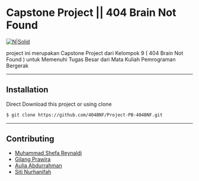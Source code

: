 # Capstone Project || 404 Brain Not Found

[![N|Solid](https://cdn5.vectorstock.com/i/thumbs/29/44/page-not-404-brain-error-vector-5972944.jpg)](https://github.com/storicax/CP-404BNF)

project ini merupakan Capstone Project dari Kelompok 9 ( 404 Brain Not Found ) untuk Memenuhi Tugas Besar dari Mata Kuliah Pemrograman Bergerak

-----
## Installation

Direct Download this project or using clone

```sh
$ git clone https://github.com/404BNF/Project-PB-404BNF.git
```
-----
## Contributing

* [Muhammad Shefa Reynaldi](https://github.com/shefareynaldi)
* [Gilang Prawira](https://github.com/gilangprawira)
* [Aulia Abdurrahman](https://github.com/storicax)
* [Siti Nurhanifah](https://github.com/SitiNurhanifah)
